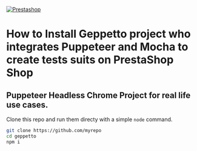 [![Prestashop](https://i.imgur.com/qDqeQ1E.png)](https://www.prestashop.com)

# How to Install Geppetto project who integrates Puppeteer and Mocha to create tests suits on PrestaShop Shop
## Puppeteer Headless Chrome Project for real life use cases.
Clone this repo and run them directy with a simple `node` command.

```bash
git clone https://github.com/myrepo
cd geppetto
npm i
```
